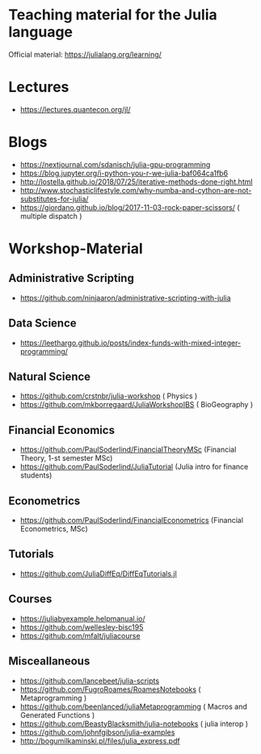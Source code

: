 # Teaching material for the Julia language

Official material: https://julialang.org/learning/

# Lectures

- https://lectures.quantecon.org/jl/

# Blogs

- https://nextjournal.com/sdanisch/julia-gpu-programming
- https://blog.jupyter.org/i-python-you-r-we-julia-baf064ca1fb6
- http://lostella.github.io/2018/07/25/iterative-methods-done-right.html
- http://www.stochasticlifestyle.com/why-numba-and-cython-are-not-substitutes-for-julia/
- https://giordano.github.io/blog/2017-11-03-rock-paper-scissors/ ( multiple dispatch )

# Workshop-Material

## Administrative Scripting

- https://github.com/ninjaaron/administrative-scripting-with-julia

## Data Science

- https://leethargo.github.io/posts/index-funds-with-mixed-integer-programming/

## Natural Science

- https://github.com/crstnbr/julia-workshop ( Physics )
- https://github.com/mkborregaard/JuliaWorkshopIBS ( BioGeography )

## Financial Economics

- https://github.com/PaulSoderlind/FinancialTheoryMSc (Financial Theory, 1-st semester MSc)
- https://github.com/PaulSoderlind/JuliaTutorial (Julia intro for finance students)

## Econometrics

- https://github.com/PaulSoderlind/FinancialEconometrics (Financial Econometrics, MSc)

## Tutorials

- https://github.com/JuliaDiffEq/DiffEqTutorials.jl

## Courses

- https://juliabyexample.helpmanual.io/
- https://github.com/wellesley-bisc195
- https://github.com/mfalt/juliacourse

## Misceallaneous

- https://github.com/lancebeet/julia-scripts
- https://github.com/FugroRoames/RoamesNotebooks ( Metaprogramming )
- https://github.com/beenlanced/juliaMetaprogramming ( Macros and Generated Functions )
- https://github.com/BeastyBlacksmith/julia-notebooks ( julia interop )
- https://github.com/johnfgibson/julia-examples
- http://bogumilkaminski.pl/files/julia_express.pdf

